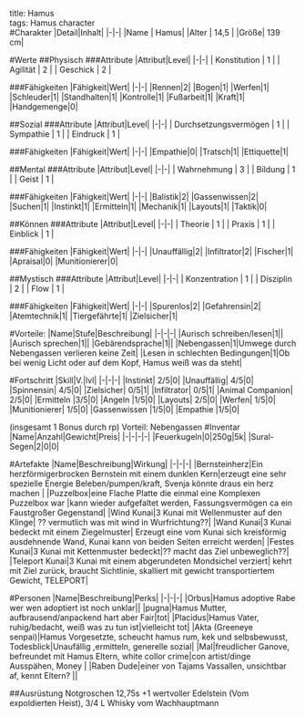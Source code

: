 title: Hamus  
tags: Hamus character  
#Charakter
|Detail|Inhalt|
|-|-|
|Name | Hamus|
|Alter | 14,5 |
|Größe| 139 cm|


#Werte
##Physisch
###Attribute
|Attribut|Level|
|-|-|
| Konstitution | 1 |
| Agilität | 2 |
| Geschick | 2 |

###Fähigkeiten
|Fähigkeit|Wert|
|-|-|
|Rennen|2|
|Bogen|1|
|Werfen|1|
|Schleuder|1|
|Standhalten|1|
|Kontrolle|1|
|Fußarbeit|1|
|Kraft|1|
|Handgemenge|0|


##Sozial
###Attribute 
|Attribut|Level|
|-|-|
| Durchsetzungsvermögen | 1 |
| Sympathie | 1 |
| Eindruck | 1 |


###Fähigkeiten
|Fähigkeit|Wert|
|-|-|
|Empathie|0|
|Tratsch|1|
|Ettiquette|1|


##Mental
###Attribute 
|Attribut|Level|
|-|-|
| Wahrnehmung | 3 |
| Bildung | 1 |
| Geist | 1 |


###Fähigkeiten
|Fähigkeit|Wert|
|-|-|
|Balistik|2|
|Gassenwissen|2|
|Suchen|1|
|Instinkt|1|
|Ermitteln|1|
|Mechanik|1|
|Layouts|1|
|Taktik|0|

##Können
###Attribute 
|Attribut|Level|
|-|-|
| Theorie | 1 |
| Praxis | 1 |
| Einblick | 1 |

###Fähigkeiten
|Fähigkeit|Wert|
|-|-|
|Unauffällig|2|
|Infiltrator|2|
|Fischer|1|
|Apraisal|0|
|Munitionierer|0|


##Mystisch
###Attribute 
|Attribut|Level|
|-|-|
| Konzentration | 1 |
| Disziplin | 2 |
| Flow | 1 |


###Fähigkeiten
|Fähigkeit|Wert|
|-|-|
|Spurenlos|2|
|Gefahrensin|2|
|Atemtechnik|1|
|Tiergefährte|1|
|Zielsicher|1|

#Vorteile:
|Name|Stufe|Beschreibung|
|-|-|-|
|Aurisch schreiben/lesen|1||
|Aurisch sprechen|1||
|Gebärendsprache|1||
|Nebengassen|1|Umwege durch Nebengassen verlieren keine Zeit|
|Lesen in schlechten Bedingungen|1|Ob bei wenig Licht oder auf dem Kopf, Hamus weiß was da steht|

#Fortschritt
|Skill|V.|lvl|
|-|-|-|
|Instinkt| 2/5|0|
|Unauffällig| 4/5|0|
|Spinnensin| 4/5|0|
|Zielsicher| 0/5|1|
|Infiltrator| 0/5|1|
|Animal Companion| 2/5|0|
|Ermitteln |3/5|0|
|Angeln |1/5|0|
|Layouts| 2/5|0|
|Werfen| 1/5|0|
|Munitionierer| 1/5|0|
|Gassenwissen |1/5|0|
|Empathie |1/5|0|

(insgesamt 1 Bonus durch rp) Vorteil: Nebengassen 
#Inventar
|Name|Anzahl|Gewicht|Preis|
|-|-|-|-|
|Feuerkugeln|0|250g|5k|
|Sural-Segen|2|0|0|

#Artefakte
|Name|Beschreibung|Wirkung|
|-|-|-|
|Bernsteinherz|Ein herzförmigerbrocken Bernstein mit einem dunklen Kern|erzeugt eine sehr spezielle Energie Beleben/pumpen/kraft, Svenja könnte draus ein herz machen |
|Puzzelbox|eine Flache Platte die einmal eine Komplexen Puzzelbox war |kann wieder aufgefaltet werden, Fassungsvermögen ca ein Faustgroßer Gegenstand|
|Wind Kunai|3 Kunai mit Wellenmuster auf den Klinge| ?? vermutlich was mit wind in Wurfrichtung??|
|Wand Kunai|3 Kunai bedeckt mit einem Ziegelmuster| Erzeugt eine vom Kunai sich kreisförmig ausdehnende Wand, Kunai kann von beiden Seiten erreicht werden|
|Festes Kunai|3 Kunai mit Kettenmuster bedeckt|?? macht das Ziel unbeweglich??|
|Teleport Kunai|3 Kunai mit einem abgerundeten Mondsichel verziert| kehrt mit Ziel zurück, braucht Sichtlinie, skalliert mit gewicht transportiertem Gewicht, TELEPORT|

#Personen
|Name|Beschreibung|Perks|
|-|-|-|
|Orbus|Hamus adoptive Rabe wer wen adoptiert ist noch unklar||
|pugna|Hamus Mutter, aufbrausend/anpackend hart aber Fair|tot|
|Placidus|Hamus Vater, ruhig/bedacht, weiß was zu tun ist|vielleicht tot|
|Akta (Greeneye senpai)|Hamus Vorgesetzte, scheucht hamus rum, kek und selbsbewusst, Todesblick|Unaufällig ,ermitteln, generelle sozial|
|Mal|freudlicher Ganove, befreundet mit Hamus Eltern, white collor crime|con artist/dinge Ausspähen, Money |
|Raben Dude|einer von Tajams Vassallen, unsichtbar af, kennt Eltern? ||


##Ausrüstung
Notgroschen 12,75s +1 wertvoller Edelstein (Vom expoldierten Heist), 3/4 L Whisky vom Wachhauptmann   




